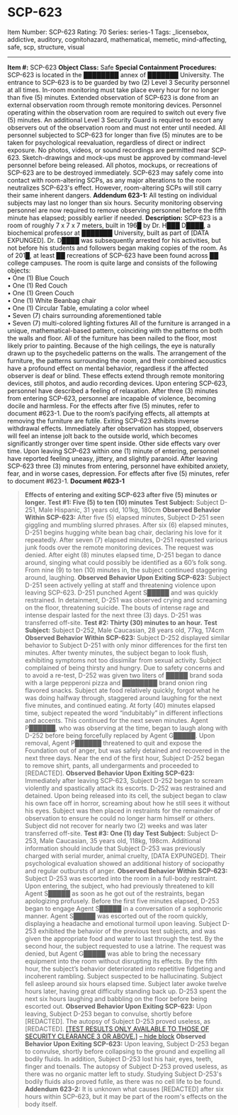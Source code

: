 # SCP-623
Item Number: SCP-623
Rating: 70
Series: series-1
Tags: _licensebox, addictive, auditory, cognitohazard, mathematical, memetic, mind-affecting, safe, scp, structure, visual

---

**Item #:** SCP-623
**Object Class:** Safe
**Special Containment Procedures:** SCP-623 is located in the ████████ annex of ███████ University. The entrance to SCP-623 is to be guarded by two (2) Level 3 Security personnel at all times. In-room monitoring must take place every hour for no longer than five (5) minutes. Extended observation of SCP-623 is done from an external observation room through remote monitoring devices. Personnel operating within the observation room are required to switch out every five (5) minutes. An additional Level 3 Security Guard is required to escort any observers out of the observation room and must not enter until needed.
All personnel subjected to SCP-623 for longer than five (5) minutes are to be taken for psychological reevaluation, regardless of direct or indirect exposure.
No photos, videos, or sound recordings are permitted near SCP-623. Sketch-drawings and mock-ups must be approved by command-level personnel before being released. All photos, mockups, or recreations of SCP-623 are to be destroyed immediately.
SCP-623 may safely come into contact with room-altering SCPs, as any major alterations to the room neutralizes SCP-623's effect. However, room-altering SCPs will still carry their same inherent dangers.
**Addendum 623-1:** All testing on individual subjects may last no longer than six hours. Security monitoring observing personnel are now required to remove observing personnel before the fifth minute has elapsed; possibly earlier if needed.
**Description:** SCP-623 is a room of roughly 7 x 7 x 7 meters, built in 196█ by Dr. H███ D████, a biochemical professor at ███████ University, built as part of [DATA EXPUNGED]. Dr. D████ was subsequently arrested for his activities, but not before his students and followers began making copies of the room. As of 201█, at least ██ recreations of SCP-623 have been found across ██ college campuses.
The room is quite large and consists of the following objects:  
• One (1) Blue Couch  
• One (1) Red Couch  
• One (1) Green Couch  
• One (1) White Beanbag chair  
• One (1) Circular Table, emulating a color wheel  
• Seven (7) chairs surrounding aforementioned table  
• Seven (7) multi-colored lighting fixtures
All of the furniture is arranged in a unique, mathematical-based pattern, coinciding with the patterns on both the walls and floor. All of the furniture has been nailed to the floor, most likely prior to painting. Because of the high ceilings, the eye is naturally drawn up to the psychedelic patterns on the walls. The arrangement of the furniture, the patterns surrounding the room, and their combined acoustics have a profound effect on mental behavior, regardless if the affected observer is deaf or blind. These effects extend through remote monitoring devices, still photos, and audio recording devices.
Upon entering SCP-623, personnel have described a feeling of relaxation. After three (3) minutes from entering SCP-623, personnel are incapable of violence, becoming docile and harmless. For the effects after five (5) minutes, refer to document #623-1. Due to the room’s pacifying effects, all attempts at removing the furniture are futile.
Exiting SCP-623 exhibits inverse withdrawal effects. Immediately after observation has stopped, observers will feel an intense jolt back to the outside world, which becomes significantly stronger over time spent inside. Other side effects vary over time. Upon leaving SCP-623 within one (1) minute of entering, personnel have reported feeling uneasy, jittery, and slightly paranoid. After leaving SCP-623 three (3) minutes from entering, personnel have exhibited anxiety, fear, and in worse cases, depression. For effects after five (5) minutes, refer to document #623-1.
**Document #623-1**
> **Effects of entering and exiting SCP-623 after five (5) minutes or longer.**
> **Test #1: Five (5) to ten (10) minutes**
> **Test Subject:** Subject D-251, Male Hispanic, 31 years old, 101kg, 180cm
> **Observed Behavior Within SCP-623:** After five (5) elapsed minutes, Subject D-251 seen giggling and mumbling slurred phrases. After six (6) elapsed minutes, D-251 begins hugging white bean bag chair, declaring his love for it repeatedly. After seven (7) elapsed minutes, D-251 requested various junk foods over the remote monitoring devices. The request was denied. After eight (8) minutes elapsed time, D-251 began to dance around, singing what could possibly be identified as a 60’s folk song. From nine (9) to ten (10) minutes in, the subject continued staggering around, laughing.
> **Observed Behavior Upon Exiting SCP-623:** Subject D-251 seen actively yelling at staff and threatening violence upon leaving SCP-623. D-251 punched Agent S█████ and was quickly restrained. In detainment, D-251 was observed crying and screaming on the floor, threatening suicide. The bouts of intense rage and intense despair lasted for the next three (3) days. D-251 was transferred off-site.
> **Test #2: Thirty (30) minutes to an hour.**
> **Test Subject:** Subject D-252, Male Caucasian, 28 years old, 77kg, 174cm
> **Observed Behavior Within SCP-623:** Subject D-252 displayed similar behavior to Subject D-251 with only minor differences for the first ten minutes. After twenty minutes, the subject began to look flush, exhibiting symptoms not too dissimilar from sexual activity. Subject complained of being thirsty and hungry. Due to safety concerns and to avoid a re-test, D-252 was given two liters of █████ brand soda with a large pepperoni pizza and ████████ brand onion ring flavored snacks. Subject ate food relatively quickly, forgot what he was doing halfway through, staggered around laughing for the next five minutes, and continued eating. At forty (40) minutes elapsed time, subject repeated the word “indubitably” in different inflections and accents. This continued for the next seven minutes. Agent P██████, who was observing at the time, began to laugh along with D-252 before being forcefully replaced by Agent G█████. Upon removal, Agent P██████ threatened to quit and expose the Foundation out of anger, but was safely detained and recovered in the next three days. Near the end of the first hour, Subject D-252 began to remove shirt, pants, all undergarments and proceeded to [REDACTED].
> **Observed Behavior Upon Exiting SCP-623:** Immediately after leaving SCP-623, Subject D-252 began to scream violently and spastically attack its escorts. D-252 was restrained and detained. Upon being released into its cell, the subject began to claw his own face off in horror, screaming about how he still sees it without his eyes. Subject was then placed in restraints for the remainder of observation to ensure he could no longer harm himself or others. Subject did not recover for nearly two (2) weeks and was later transferred off-site.
> **Test #3: One (1) day**
> **Test Subject:** Subject D-253, Male Caucasian, 35 years old, 118kg, 198cm. Additional information should include that Subject D-253 was previously charged with serial murder, animal cruelty, [DATA EXPUNGED]. Their psychological evaluation showed an additional history of sociopathy and regular outbursts of anger.
> **Observed Behavior Within SCP-623:** Subject D-253 was escorted into the room in a full-body restraint. Upon entering, the subject, who had previously threatened to kill Agent S█████ as soon as he got out of the restraints, began apologizing profusely. Before the first five minutes elapsed, D-253 began to engage Agent S█████ in a conversation of a sophomoric manner. Agent S█████ was escorted out of the room quickly, displaying a headache and emotional turmoil upon leaving. Subject D-253 exhibited the behavior of the previous test subjects, and was given the appropriate food and water to last through the test. By the second hour, the subject requested to use a latrine. The request was denied, but Agent G█████ was able to bring the necessary equipment into the room without disrupting its effects. By the fifth hour, the subject’s behavior deteriorated into repetitive fidgeting and incoherent rambling. Subject suspected to be hallucinating. Subject fell asleep around six hours elapsed time. Subject later awoke twelve hours later, having great difficulty standing back up. D-253 spent the next six hours laughing and babbling on the floor before being escorted out.
> **Observed Behavior Upon Exiting SCP-623:** Upon leaving, Subject D-253 began to convulse, shortly before [REDACTED]. The autopsy of Subject D-253 proved useless, as [REDACTED].
> [[TEST RESULTS ONLY AVAILABLE TO THOSE OF SECURITY CLEARANCE 3 OR ABOVE.]](javascript:;)
> [– hide block](javascript:;)
> **Observed Behavior Upon Exiting SCP-623:** Upon leaving, Subject D-253 began to convulse, shortly before collapsing to the ground and expelling all bodily fluids. In addition, Subject D-253 lost his hair, eyes, teeth, finger and toenails. The autopsy of Subject D-253 proved useless, as there was no organic matter left to study. Studying Subject D-253's bodily fluids also proved futile, as there was no cell life to be found.
**Addendum 623-2:** It is unknown what causes [REDACTED] after six hours within SCP-623, but it may be part of the room's effects on the body itself.